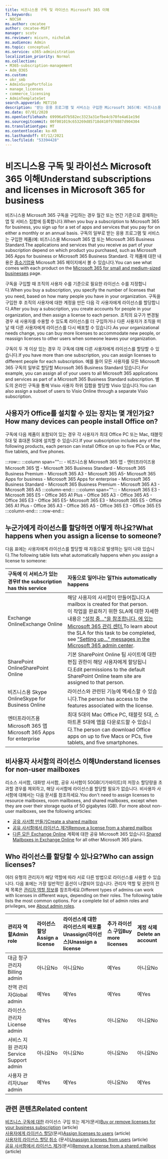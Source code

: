 ```yaml
---
title: 비즈니스용 구독 및 라이선스 Microsoft 365 이해
f1.keywords:
- NOCSH
ms.author: cmcatee
author: cmcatee-MSFT
manager: scotv
ms.reviewer: micurn, nicholak
ms.audience: Admin
ms.topic: conceptual
ms.service: o365-administration
localization_priority: Normal
ms.collection:
- M365-subscription-management
- Adm_O365
ms.custom:
- okr_smb
- AdminSurgePortfolio
- manage_licenses
- commerce_licensing
- AdminTemplateSet
search.appverid: MET150
description: '받는 응용 프로그램 및 서비스는 구입한 Microsoft 365(예: 비즈니스용 Microsoft 365 앱.'
ms.date: 07/01/2020
ms.openlocfilehash: 69996a97b582ec3323a31efbe4cb70fe4a61e19d
ms.sourcegitcommit: 00f001019c653269d85718d410f970887d904304
ms.translationtype: MT
ms.contentlocale: ko-KR
ms.lasthandoff: 07/12/2021
ms.locfileid: "53394428"
---
```

# <a name="understand-subscriptions-and-licenses-in-microsoft-365-for-business"></a><span data-ttu-id="633f7-103">비즈니스용 구독 및 라이선스 Microsoft 365 이해</span><span class="sxs-lookup"><span data-stu-id="633f7-103">Understand subscriptions and licenses in Microsoft 365 for business</span></span>

<span data-ttu-id="633f7-104">비즈니스용 Microsoft 365 구독을 구입하는 경우 월간 또는 연간 기준으로 결제하는 앱 및 서비스 집합에 등록합니다.</span><span class="sxs-lookup"><span data-stu-id="633f7-104">When you buy a subscription to Microsoft 365 for business, you sign up for a set of apps and services that you pay for on either a monthly or an annual basis.</span></span> <span data-ttu-id="633f7-105">구독의 일부로 받는 응용 프로그램 및 서비스는 구입한 제품(예: 비즈니스용 Microsoft 365 앱 또는 Microsoft 365 Business Standard.</span><span class="sxs-lookup"><span data-stu-id="633f7-105">The applications and services that you receive as part of your subscription depend on which product you purchased, such as Microsoft 365 Apps for business or Microsoft 365 Business Standard.</span></span> <span data-ttu-id="633f7-106">각 제품에 대한 내용은 [중소기업용](https://products.office.com/compare-all-microsoft-office-products?&activetab=tab:primaryr1) Microsoft 365 페이지에서 볼 수 있습니다.</span><span class="sxs-lookup"><span data-stu-id="633f7-106">You can see what comes with each product on the [Microsoft 365 for small and medium-sized businesses](https://products.office.com/compare-all-microsoft-office-products?&activetab=tab:primaryr1) page.</span></span>

<span data-ttu-id="633f7-107">구독을 구입할 때 조직의 사용자 수를 기준으로 필요한 라이선스 수를 지정합니다.</span><span class="sxs-lookup"><span data-stu-id="633f7-107">When you buy a subscription, you specify the number of licenses that you need, based on how many people you have in your organization.</span></span> <span data-ttu-id="633f7-108">구독을 구입한 후 조직의 사용자에 대한 계정을 만든 다음 각 사용자에게 라이선스를 할당합니다.</span><span class="sxs-lookup"><span data-stu-id="633f7-108">After you buy a subscription, you create accounts for people in your organization, and then assign a license to each person.</span></span> <span data-ttu-id="633f7-109">조직의 요구가 변경될 경우 새 사용자를 수용할 수 있도록 라이선스를 더 구입하거나 다른 사용자가 조직을 떠날 때 다른 사용자에게 라이선스를 다시 배포할 수 있습니다.</span><span class="sxs-lookup"><span data-stu-id="633f7-109">As your organizational needs change, you can buy more licenses to accommodate new people, or reassign licenses to other users when someone leaves your organization.</span></span>

<span data-ttu-id="633f7-110">구독이 두 개 이상 있는 경우 각 구독에 대해 다른 사용자에게 라이선스를 할당할 수 있습니다.</span><span class="sxs-lookup"><span data-stu-id="633f7-110">If you have more than one subscription, you can assign licenses to different people for each subscription.</span></span> <span data-ttu-id="633f7-111">예를 들어 모든 사용자를 모든 Microsoft 365 구독의 일부로 할당할 Microsoft 365 Business Standard 있습니다.</span><span class="sxs-lookup"><span data-stu-id="633f7-111">For example, you can assign all of your users to all Microsoft 365 applications and services as part of a Microsoft 365 Business Standard subscription.</span></span> <span data-ttu-id="633f7-112">별도의 온라인 구독을 통해 Visio 사용자 하위 집합을 할당할 Visio 있습니다.</span><span class="sxs-lookup"><span data-stu-id="633f7-112">You can also assign  a subset of users to Visio Online through a separate Visio subscription.</span></span>

## <a name="how-many-devices-can-people-install-office-on"></a><span data-ttu-id="633f7-113">사용자가 Office를 설치할 수 있는 장치는 몇 개인가요?</span><span class="sxs-lookup"><span data-stu-id="633f7-113">How many devices can people install Office on?</span></span>

<span data-ttu-id="633f7-114">구독에 다음 제품이 포함되어 있는 경우 각 사용자가 최대 Office PC 또는 Mac, 태블릿 5대 및 휴대폰 5대에 설치할 수 있습니다.</span><span class="sxs-lookup"><span data-stu-id="633f7-114">If your subscription includes any of the following products, each person can install Office on up to five PCs or Mac, five tablets, and five phones.</span></span>

:::row:::
   :::column span="":::
        <span data-ttu-id="633f7-115">- 비즈니스용 Microsoft 365 앱 - 엔터프라이즈용 Microsoft 365 앱 - Microsoft 365 Business Standard - Microsoft 365 Business Premium - Microsoft 365 A3 - Microsoft 365 A5</span><span class="sxs-lookup"><span data-stu-id="633f7-115">- Microsoft 365 Apps for business      - Microsoft 365 Apps for enterprise      - Microsoft 365 Business Standard      - Microsoft 365 Business Premium      - Microsoft 365 A3      - Microsoft 365 A5</span></span>
   :::column-end:::
   :::column span="":::
        <span data-ttu-id="633f7-116">- Microsoft 365 E3 - Microsoft 365 E5 - Office 365 A1 Plus - Office 365 A3 - Office 365 A5 - Office 365 E3 - Office 365 E5</span><span class="sxs-lookup"><span data-stu-id="633f7-116">- Microsoft 365 E3      - Microsoft 365 E5      - Office 365 A1 Plus      - Office 365 A3      - Office 365 A5      - Office 365 E3      - Office 365 E5</span></span>
   :::column-end:::
:::row-end:::

## <a name="what-happens-when-you-assign-a-license-to-someone"></a><span data-ttu-id="633f7-117">누군가에게 라이선스를 할당하면 어떻게 하나요?</span><span class="sxs-lookup"><span data-stu-id="633f7-117">What happens when you assign a license to someone?</span></span>

<span data-ttu-id="633f7-118">다음 표에는 사용자에게 라이선스를 할당할 때 자동으로 발생하는 일이 나와 있습니다.</span><span class="sxs-lookup"><span data-stu-id="633f7-118">The following table lists what automatically happens when you assign a license to someone:</span></span>
  
|<span data-ttu-id="633f7-119">**구독에 이 서비스가 있는 경우**</span><span class="sxs-lookup"><span data-stu-id="633f7-119">**If the subscription has this service**</span></span>|<span data-ttu-id="633f7-120">**자동으로 일어나는 일**</span><span class="sxs-lookup"><span data-stu-id="633f7-120">**This automatically happens**</span></span>|
|:-----|:-----|
|<span data-ttu-id="633f7-121">Exchange Online</span><span class="sxs-lookup"><span data-stu-id="633f7-121">Exchange Online</span></span>  <br/> |<span data-ttu-id="633f7-122">해당 사용자의 사서함이 만들어집니다.</span><span class="sxs-lookup"><span data-stu-id="633f7-122">A mailbox is created for that person.</span></span> <br/> <span data-ttu-id="633f7-123">이 작업을 완료하기 위한 SLA에 대한 자세한 내용은 ["설정 중..."을 참조합니다. 에 있는 Microsoft 365 관리 센터.](https://support.microsoft.com/help/2635238/setting-up-messages-in-the-office-365-admin-center)</span><span class="sxs-lookup"><span data-stu-id="633f7-123">To learn about the SLA for this task to be completed, see ["Setting up..." messages in the Microsoft 365 admin center](https://support.microsoft.com/help/2635238/setting-up-messages-in-the-office-365-admin-center).</span></span> |
|<span data-ttu-id="633f7-124">SharePoint Online</span><span class="sxs-lookup"><span data-stu-id="633f7-124">SharePoint Online</span></span>  <br/> |<span data-ttu-id="633f7-125">기본 SharePoint Online 팀 사이트에 대한 편집 권한이 해당 사용자에게 할당됩니다.</span><span class="sxs-lookup"><span data-stu-id="633f7-125">Edit permissions to the default SharePoint Online team site are assigned to that person.</span></span>  <br/> |
|<span data-ttu-id="633f7-126">비즈니스용 Skype Online</span><span class="sxs-lookup"><span data-stu-id="633f7-126">Skype for Business Online</span></span>  <br/> |<span data-ttu-id="633f7-127">라이선스와 관련된 기능에 액세스할 수 있습니다.</span><span class="sxs-lookup"><span data-stu-id="633f7-127">The person has access to the features associated with the license.</span></span>  <br/> |
|<span data-ttu-id="633f7-128">엔터프라이즈용 Microsoft 365 앱</span><span class="sxs-lookup"><span data-stu-id="633f7-128">Microsoft 365 Apps for enterprise</span></span>  <br/> |<span data-ttu-id="633f7-129">최대 5대의 Mac Office PC, 태블릿 5대, 스마트폰 5대에 앱을 다운로드할 수 있습니다.</span><span class="sxs-lookup"><span data-stu-id="633f7-129">The person can download Office apps on up to five Macs or PCs, five tablets, and five smartphones.</span></span>  <br/> |

## <a name="understand-licenses-for-non-user-mailboxes"></a><span data-ttu-id="633f7-130">비사용자 사서함의 라이선스 이해</span><span class="sxs-lookup"><span data-stu-id="633f7-130">Understand licenses for non-user mailboxes</span></span>

<span data-ttu-id="633f7-p104">리소스 사서함, 대화방 사서함, 공유 사서함이 50GB(기가바이트)의 저장소 할당량을 초과할 경우를 제외하고, 해당 사서함에 라이선스를 할당할 필요가 없습니다. 비사용자 사서함에 대해서는 다음 문서를 참조하세요.</span><span class="sxs-lookup"><span data-stu-id="633f7-p104">You don't need to assign licenses to resource mailboxes, room mailboxes, and shared mailboxes, except when they are over their storage quota of 50 gigabytes (GB). For more about non-user mailboxes, see the following articles:</span></span>
  
- [<span data-ttu-id="633f7-133">공유 사서함 만들기</span><span class="sxs-lookup"><span data-stu-id="633f7-133">Create a shared mailbox</span></span>](../../admin/email/create-a-shared-mailbox.md)
- [<span data-ttu-id="633f7-134">공유 사서함에서 라이선스 제거</span><span class="sxs-lookup"><span data-stu-id="633f7-134">Remove a license from a shared mailbox</span></span>](../../admin/email/remove-license-from-shared-mailbox.md)
- <span data-ttu-id="633f7-135">[다른 모든 Exchange Online](/exchange/collaboration-exo/shared-mailboxes) 계획에 대한 공유 Microsoft 365 있습니다.</span><span class="sxs-lookup"><span data-stu-id="633f7-135">[Shared Mailboxes in Exchange Online](/exchange/collaboration-exo/shared-mailboxes) for all other Microsoft 365 plans.</span></span>

## <a name="who-can-assign-licenses"></a><span data-ttu-id="633f7-136">Who 라이선스를 할당할 수 있나요?</span><span class="sxs-lookup"><span data-stu-id="633f7-136">Who can assign licenses?</span></span>

<span data-ttu-id="633f7-p105">여러 유형의 관리자가 해당 역할에 따라 서로 다른 방법으로 라이선스를 사용할 수 있습니다. 다음 표에는 가장 일반적인 옵션이 나열되어 있습니다. 관리자 역할 및 권한의 전체 목록은 [관리자 역할 정보](../../admin/add-users/about-admin-roles.md)를 참조하세요.</span><span class="sxs-lookup"><span data-stu-id="633f7-p105">Different types of admins can work with licenses in different ways, depending on their roles. The following table lists the most common options. For a complete list of admin roles and privileges, see [About admin roles](../../admin/add-users/about-admin-roles.md).</span></span>
  
|<span data-ttu-id="633f7-140">**관리자 역할**</span><span class="sxs-lookup"><span data-stu-id="633f7-140">**Admin role**</span></span>|<span data-ttu-id="633f7-141">**라이선스 할당**</span><span class="sxs-lookup"><span data-stu-id="633f7-141">**Assign a license**</span></span>|<span data-ttu-id="633f7-142">**라이선스에 대한 라이선스의 배포를 Unassign(라이선스)**</span><span class="sxs-lookup"><span data-stu-id="633f7-142">**Unassign a license**</span></span>|<span data-ttu-id="633f7-143">**추가 라이선스 구입**</span><span class="sxs-lookup"><span data-stu-id="633f7-143">**Buy more licenses**</span></span>|<span data-ttu-id="633f7-144">**계정 삭제**</span><span class="sxs-lookup"><span data-stu-id="633f7-144">**Delete an account**</span></span>|
|:-----|:-----|:-----|:-----|:-----|
|<span data-ttu-id="633f7-145">대금 청구 관리자</span><span class="sxs-lookup"><span data-stu-id="633f7-145">Billing admin</span></span>  <br/> |<span data-ttu-id="633f7-146">아니요</span><span class="sxs-lookup"><span data-stu-id="633f7-146">No</span></span>  <br/> |<span data-ttu-id="633f7-147">아니요</span><span class="sxs-lookup"><span data-stu-id="633f7-147">No</span></span>  <br/> |<span data-ttu-id="633f7-148">예</span><span class="sxs-lookup"><span data-stu-id="633f7-148">Yes</span></span>  <br/> |<span data-ttu-id="633f7-149">아니요</span><span class="sxs-lookup"><span data-stu-id="633f7-149">No</span></span>  <br/> |
|<span data-ttu-id="633f7-150">전역 관리자</span><span class="sxs-lookup"><span data-stu-id="633f7-150">Global admin</span></span>  <br/> |<span data-ttu-id="633f7-151">예</span><span class="sxs-lookup"><span data-stu-id="633f7-151">Yes</span></span>  <br/> |<span data-ttu-id="633f7-152">예</span><span class="sxs-lookup"><span data-stu-id="633f7-152">Yes</span></span>  <br/> |<span data-ttu-id="633f7-153">예</span><span class="sxs-lookup"><span data-stu-id="633f7-153">Yes</span></span>  <br/> |<span data-ttu-id="633f7-154">예</span><span class="sxs-lookup"><span data-stu-id="633f7-154">Yes</span></span>  <br/> |
|<span data-ttu-id="633f7-155">라이선스 관리자</span><span class="sxs-lookup"><span data-stu-id="633f7-155">License admin</span></span> <br/> |<span data-ttu-id="633f7-156">예</span><span class="sxs-lookup"><span data-stu-id="633f7-156">Yes</span></span> <br/>|<span data-ttu-id="633f7-157">예</span><span class="sxs-lookup"><span data-stu-id="633f7-157">Yes</span></span> <br/> |<span data-ttu-id="633f7-158">아니요</span><span class="sxs-lookup"><span data-stu-id="633f7-158">No</span></span> <br/> |<span data-ttu-id="633f7-159">아니요</span><span class="sxs-lookup"><span data-stu-id="633f7-159">No</span></span> <br/> |
|<span data-ttu-id="633f7-160">서비스 지원 관리자</span><span class="sxs-lookup"><span data-stu-id="633f7-160">Service Support admin</span></span>  <br/> |<span data-ttu-id="633f7-161">아니요</span><span class="sxs-lookup"><span data-stu-id="633f7-161">No</span></span>  <br/> |<span data-ttu-id="633f7-162">아니요</span><span class="sxs-lookup"><span data-stu-id="633f7-162">No</span></span>  <br/> |<span data-ttu-id="633f7-163">아니요</span><span class="sxs-lookup"><span data-stu-id="633f7-163">No</span></span>  <br/> |<span data-ttu-id="633f7-164">아니요</span><span class="sxs-lookup"><span data-stu-id="633f7-164">No</span></span>  <br/> |
|<span data-ttu-id="633f7-165">사용자 관리자</span><span class="sxs-lookup"><span data-stu-id="633f7-165">User admin</span></span>  <br/> |<span data-ttu-id="633f7-166">예</span><span class="sxs-lookup"><span data-stu-id="633f7-166">Yes</span></span>  <br/> |<span data-ttu-id="633f7-167">예</span><span class="sxs-lookup"><span data-stu-id="633f7-167">Yes</span></span>  <br/> |<span data-ttu-id="633f7-168">아니요</span><span class="sxs-lookup"><span data-stu-id="633f7-168">No</span></span>  <br/> |<span data-ttu-id="633f7-169">예</span><span class="sxs-lookup"><span data-stu-id="633f7-169">Yes</span></span>  <br/> |

## <a name="related-content"></a><span data-ttu-id="633f7-170">관련 콘텐츠</span><span class="sxs-lookup"><span data-stu-id="633f7-170">Related content</span></span>

<span data-ttu-id="633f7-171">[비즈니스 구독에 대한](buy-licenses.md) 라이선스 구입 또는 제거(문서)</span><span class="sxs-lookup"><span data-stu-id="633f7-171">[Buy or remove licenses for your business subscription](buy-licenses.md) (article)</span></span>\
<span data-ttu-id="633f7-172">[사용자에게 라이선스 할당](../../admin/manage/assign-licenses-to-users.md)(문서)</span><span class="sxs-lookup"><span data-stu-id="633f7-172">[Assign licenses to users](../../admin/manage/assign-licenses-to-users.md) (article)</span></span>\
<span data-ttu-id="633f7-173">[사용자의 라이선스 할당 취소](../../admin/manage/remove-licenses-from-users.md) (문서)</span><span class="sxs-lookup"><span data-stu-id="633f7-173">[Unassign licenses from users](../../admin/manage/remove-licenses-from-users.md) (article)</span></span>\
<span data-ttu-id="633f7-174">[공유 사서함에서 라이선스 제거](../../admin/email/remove-license-from-shared-mailbox.md)(문서)</span><span class="sxs-lookup"><span data-stu-id="633f7-174">[Remove a license from a shared mailbox](../../admin/email/remove-license-from-shared-mailbox.md) (article)</span></span>
